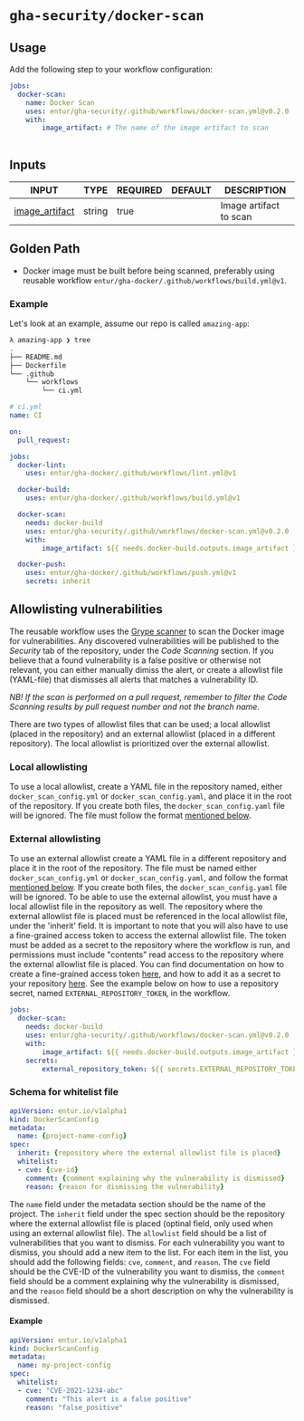 # `gha-security/docker-scan`

## Usage

Add the following step to your workflow configuration:

```yml
jobs:
  docker-scan:
    name: Docker Scan
    uses: entur/gha-security/.github/workflows/docker-scan.yml@v0.2.0
    with:
        image_artifact: # The name of the image artifact to scan
    
```

## Inputs

<!-- AUTO-DOC-INPUT:START - Do not remove or modify this section -->

|                                   INPUT                                    |  TYPE  | REQUIRED | DEFAULT |      DESCRIPTION       |
|----------------------------------------------------------------------------|--------|----------|---------|------------------------|
| <a name="input_image_artifact"></a>[image_artifact](#input_image_artifact) | string |   true   |         | Image artifact to scan |

<!-- AUTO-DOC-INPUT:END -->

## Golden Path

- Docker image must be built before being scanned, preferably using reusable workflow `entur/gha-docker/.github/workflows/build.yml@v1`.

### Example

Let's look at an example, assume our repo is called `amazing-app`:

```sh
λ amazing-app ❯ tree
.
├── README.md
├── Dockerfile
└── .github
    └── workflows
        └── ci.yml
```

```yaml
# ci.yml
name: CI

on:
  pull_request:

jobs:
  docker-lint:
    uses: entur/gha-docker/.github/workflows/lint.yml@v1

  docker-build:
    uses: entur/gha-docker/.github/workflows/build.yml@v1

  docker-scan:
    needs: docker-build
    uses: entur/gha-security/.github/workflows/docker-scan.yml@v0.2.0
    with:
        image_artifact: ${{ needs.docker-build.outputs.image_artifact }}

  docker-push:
    uses: entur/gha-docker/.github/workflows/push.yml@v1
    secrets: inherit
```


## Allowlisting vulnerabilities
The reusable workflow uses the [Grype scanner](https://github.com/marketplace/actions/anchore-container-scan) to scan the Docker image for vulnerabilities. Any discovered vulnerabilities will be published to the _Security_ tab of the repository, under the _Code Scanning_ section. If you believe that a found vulnerability is a false positive or otherwise not relevant, you can either manually dimiss the alert, or create a allowlist file (YAML-file) that dismisses all alerts that matches a vulnerability ID. 

_NB! If the scan is performed on a pull request, remember to filter the Code Scanning results by pull request number and not the branch name._

There are two types of allowlist files that can be used; a local allowlist (placed in the repository) and an external allowlist (placed in a different repository). The local allowlist is prioritized over the external allowlist.

### Local allowlisting
To use a local allowlist, create a YAML file in the repository named, either `docker_scan_config.yml` or `docker_scan_config.yaml`, and place it in the root of the repository. If you create both files, the `docker_scan_config.yaml` file will be ignored. The file must follow the format [mentioned below](#schema-for-allowlist-file).

### External allowlisting
To use an external allowlist create a YAML file in a different repository and place it in the root of the repository. The file must be named either `docker_scan_config.yml` or `docker_scan_config.yaml`, and follow the format [mentioned below](#schema-for-allowlist-file). If you create both files, the `docker_scan_config.yaml` file will be ignored. To be able to use the external allowlist, you must have a local allowlist file in the repository as well. The repository where the external allowlist file is placed must be referenced in the local allowlist file, under the 'inherit' field. It is important to note that you will also have to use a fine-grained access token to access the external allowlist file. The token must be added as a secret to the repository where the workflow is run, and permissions must include "contents" read access to the repository where the external allowlist file is placed. You can find documentation on how to create a fine-grained access token [here](https://docs.github.com/en/enterprise-cloud@latest/authentication/keeping-your-account-and-data-secure/managing-your-personal-access-tokens#creating-a-fine-grained-personal-access-token), and how to add it as a secret to your repository [here](https://docs.github.com/en/actions/security-guides/using-secrets-in-github-actions#creating-secrets-for-a-repository). See the example below on how to use a repository secret, named `EXTERNAL_REPOSITORY_TOKEN`, in the workflow.

```yaml
jobs:
  docker-scan:
    needs: docker-build
    uses: entur/gha-security/.github/workflows/docker-scan.yml@v0.2.0
    with:
        image_artifact: ${{ needs.docker-build.outputs.image_artifact }}
    secrets:
        external_repository_token: ${{ secrets.EXTERNAL_REPOSITORY_TOKEN }}
```

### Schema for whitelist file
```yaml
apiVersion: entur.io/v1alpha1
kind: DockerScanConfig
metadata:
  name: {project-name-config}
spec:
  inherit: {repository where the external allowlist file is placed}
  whitelist:
  - cve: {cve-id}
    comment: {comment explaining why the vulnerability is dismissed}
    reason: {reason for dismissing the vulnerability}
```
The `name` field under the metadata section should be the name of the project. The `inherit` field under the spec section should be the repository where the external allowlist file is placed (optinal field, only used when using an external allowlist file). The `allowlist` field should be a list of vulnerabilities that you want to dismiss. For each vulnerability you want to dismiss, you should add a new item to the list. For each item in the list, you should add the following fields: `cve`, `comment`, and `reason`. The `cve` field should be the CVE-ID of the vulnerability you want to dismiss, the `comment` field should be a comment explaining why the vulnerability is dismissed, and the `reason` field should be a short description on why the vulnerability is dismissed.

#### Example

```yaml
apiVersion: entur.io/v1alpha1
kind: DockerScanConfig
metadata:
  name: my-project-config
spec:
  whitelist:
  - cve: "CVE-2021-1234-abc"
    comment: "This alert is a false positive"
    reason: "false_positive"
```
